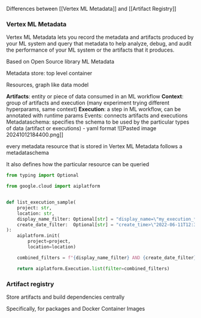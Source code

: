 
Differences between [[Vertex ML Metadata]] and [[Artifact Registry]]

### Vertex ML Metadata

Vertex ML Metadata lets you record the metadata and artifacts produced by your ML system and query that metadata to help analyze, debug, and audit the performance of your ML system or the artifacts that it produces. 

Based on Open Source library ML Metadata

Metadata store: top level container

Resources, graph like data model

**Artifacts**: entity or piece of data consumed in an ML workflow
**Context**: group of artifacts and execution (many experiment trying different hyperparams, same context)
**Execution**: a step in ML workflow, can be annotated with runtime params
Events: connects artifacts and executions
Metadataschema: specifies the schema to be used by the particular types of data (artifact or executions) - yaml format
![[Pasted image 20241012184400.png]]

every metadata resource that is stored in Vertex ML Metadata follows a metadataschema

It also defines how the particular resource can be queried

```python
from typing import Optional

from google.cloud import aiplatform


def list_execution_sample(
    project: str,
    location: str,
    display_name_filter: Optional[str] = "display_name=\"my_execution_*\"",
    create_date_filter:  Optional[str] = "create_time>\"2022-06-11T12:30:00-08:00\"",
):
    aiplatform.init(
        project=project,
        location=location)

    combined_filters = f"{display_name_filter} AND {create_date_filter}"

    return aiplatform.Execution.list(filter=combined_filters)
```



### Artifact registry

Store artifacts and build dependencies centrally

Specifically, for packages and Docker Container Images